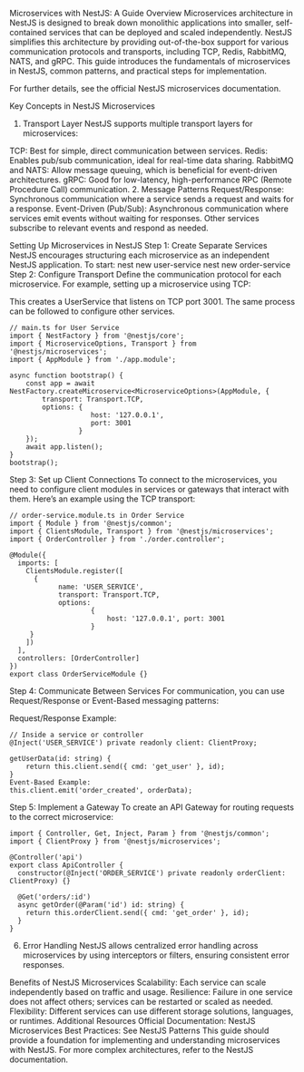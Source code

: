 
Microservices with NestJS: A Guide
Overview
Microservices architecture in NestJS is designed to break down monolithic applications into smaller, 
self-contained services that can be deployed and scaled independently. NestJS simplifies this architecture by 
providing out-of-the-box support for various communication protocols and transports, including TCP, Redis, RabbitMQ, NATS, and gRPC. 
This guide introduces the fundamentals of microservices in NestJS, common patterns, and practical steps for implementation.

For further details, see the official NestJS microservices documentation.

Key Concepts in NestJS Microservices
1. Transport Layer
NestJS supports multiple transport layers for microservices:

TCP: Best for simple, direct communication between services.
Redis: Enables pub/sub communication, ideal for real-time data sharing.
RabbitMQ and NATS: Allow message queuing, which is beneficial for event-driven architectures.
gRPC: Good for low-latency, high-performance RPC (Remote Procedure Call) communication.
2. Message Patterns
Request/Response: Synchronous communication where a service sends a request and waits for a response.
Event-Driven (Pub/Sub): Asynchronous communication where services emit events without waiting for responses. 
Other services subscribe to relevant events and respond as needed.



Setting Up Microservices in NestJS
Step 1: Create Separate Services
NestJS encourages structuring each microservice as an independent NestJS application. To start:
nest new user-service
nest new order-service
Step 2: Configure Transport
Define the communication protocol for each microservice. For example, setting up a microservice using TCP:

This creates a UserService that listens on TCP port 3001. The same process can be followed to configure other services.
```tsx
// main.ts for User Service
import { NestFactory } from '@nestjs/core';
import { MicroserviceOptions, Transport } from '@nestjs/microservices';
import { AppModule } from './app.module';

async function bootstrap() {
    const app = await NestFactory.createMicroservice<MicroserviceOptions>(AppModule, {
        transport: Transport.TCP,
        options: {
                    host: '127.0.0.1',
                    port: 3001
                 }
    });
    await app.listen();
}
bootstrap();
```
Step 3: Set up Client Connections
To connect to the microservices, you need to configure client modules in services or gateways that interact with them. Here’s an example using the TCP transport:
```tsx
// order-service.module.ts in Order Service
import { Module } from '@nestjs/common';
import { ClientsModule, Transport } from '@nestjs/microservices';
import { OrderController } from './order.controller';

@Module({
  imports: [
    ClientsModule.register([
      {
            name: 'USER_SERVICE',
            transport: Transport.TCP,
            options:
                    {
                        host: '127.0.0.1', port: 3001
                    }
     }
    ])
  ],
  controllers: [OrderController]
})
export class OrderServiceModule {}
```
Step 4: Communicate Between Services
For communication, you can use Request/Response or Event-Based messaging patterns:

Request/Response Example:
```tsx
// Inside a service or controller
@Inject('USER_SERVICE') private readonly client: ClientProxy;

getUserData(id: string) {
    return this.client.send({ cmd: 'get_user' }, id);
}
Event-Based Example:
this.client.emit('order_created', orderData);
```
Step 5: Implement a Gateway
To create an API Gateway for routing requests to the correct microservice:
```tsx
import { Controller, Get, Inject, Param } from '@nestjs/common';
import { ClientProxy } from '@nestjs/microservices';

@Controller('api')
export class ApiController {
  constructor(@Inject('ORDER_SERVICE') private readonly orderClient: ClientProxy) {}

  @Get('orders/:id')
  async getOrder(@Param('id') id: string) {
    return this.orderClient.send({ cmd: 'get_order' }, id);
  }
}
```
6. Error Handling
NestJS allows centralized error handling across microservices by using interceptors or filters, ensuring consistent error responses.

Benefits of NestJS Microservices
Scalability: Each service can scale independently based on traffic and usage.
Resilience: Failure in one service does not affect others; services can be restarted or scaled as needed.
Flexibility: Different services can use different storage solutions, languages, or runtimes.
Additional Resources
Official Documentation: NestJS Microservices
Best Practices: See NestJS Patterns
This guide should provide a foundation for implementing and understanding microservices with NestJS. For more complex architectures, refer to the NestJS documentation.














